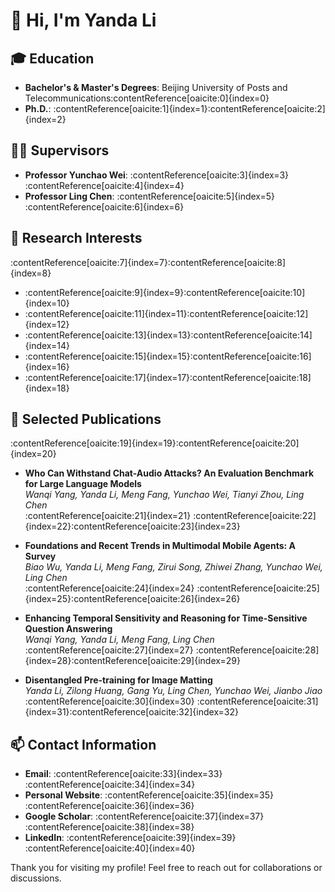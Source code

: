 # 👋 Hi, I'm Yanda Li

## 🎓 Education

- **Bachelor's & Master's Degrees**: Beijing University of Posts and Telecommunications&#8203;:contentReference[oaicite:0]{index=0}
- **Ph.D.**: :contentReference[oaicite:1]{index=1}&#8203;:contentReference[oaicite:2]{index=2}

## 🧑‍🏫 Supervisors

- **Professor Yunchao Wei**: :contentReference[oaicite:3]{index=3}&#8203;:contentReference[oaicite:4]{index=4}
- **Professor Ling Chen**: :contentReference[oaicite:5]{index=5}&#8203;:contentReference[oaicite:6]{index=6}

## 🔬 Research Interests

:contentReference[oaicite:7]{index=7}&#8203;:contentReference[oaicite:8]{index=8}

- :contentReference[oaicite:9]{index=9}&#8203;:contentReference[oaicite:10]{index=10}
- :contentReference[oaicite:11]{index=11}&#8203;:contentReference[oaicite:12]{index=12}
- :contentReference[oaicite:13]{index=13}&#8203;:contentReference[oaicite:14]{index=14}
- :contentReference[oaicite:15]{index=15}&#8203;:contentReference[oaicite:16]{index=16}
- :contentReference[oaicite:17]{index=17}&#8203;:contentReference[oaicite:18]{index=18}

## 📝 Selected Publications

:contentReference[oaicite:19]{index=19}&#8203;:contentReference[oaicite:20]{index=20}

- **Who Can Withstand Chat-Audio Attacks? An Evaluation Benchmark for Large Language Models**  
  *Wanqi Yang, Yanda Li, Meng Fang, Yunchao Wei, Tianyi Zhou, Ling Chen*  
  :contentReference[oaicite:21]{index=21} :contentReference[oaicite:22]{index=22}&#8203;:contentReference[oaicite:23]{index=23}

- **Foundations and Recent Trends in Multimodal Mobile Agents: A Survey**  
  *Biao Wu, Yanda Li, Meng Fang, Zirui Song, Zhiwei Zhang, Yunchao Wei, Ling Chen*  
  :contentReference[oaicite:24]{index=24} :contentReference[oaicite:25]{index=25}&#8203;:contentReference[oaicite:26]{index=26}

- **Enhancing Temporal Sensitivity and Reasoning for Time-Sensitive Question Answering**  
  *Wanqi Yang, Yanda Li, Meng Fang, Ling Chen*  
  :contentReference[oaicite:27]{index=27} :contentReference[oaicite:28]{index=28}&#8203;:contentReference[oaicite:29]{index=29}

- **Disentangled Pre-training for Image Matting**  
  *Yanda Li, Zilong Huang, Gang Yu, Ling Chen, Yunchao Wei, Jianbo Jiao*  
  :contentReference[oaicite:30]{index=30} :contentReference[oaicite:31]{index=31}&#8203;:contentReference[oaicite:32]{index=32}

## 📫 Contact Information

- **Email**: :contentReference[oaicite:33]{index=33}&#8203;:contentReference[oaicite:34]{index=34}
- **Personal Website**: :contentReference[oaicite:35]{index=35}&#8203;:contentReference[oaicite:36]{index=36}
- **Google Scholar**: :contentReference[oaicite:37]{index=37}&#8203;:contentReference[oaicite:38]{index=38}
- **LinkedIn**: :contentReference[oaicite:39]{index=39}&#8203;:contentReference[oaicite:40]{index=40}

Thank you for visiting my profile! Feel free to reach out for collaborations or discussions.

